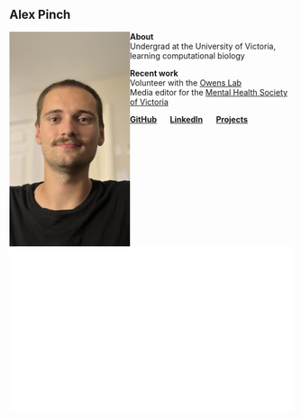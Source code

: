 ## Alex Pinch  
<img align="left" src="https://raw.githubusercontent.com/alexpinch/alexpinch.github.io/main/images/me_2.png" width=214/>  
  
**About**  
Undergrad at the University of Victoria, learning computational biology  
  
**Recent work**  
Volunteer with the [Owens Lab](https://owensgl.github.io/)   
Media editor for the [Mental Health Society of Victoria](https://www.mhsvictoria.org/)  
  
[**GitHub**](https://github.com/alexpinch)      [**LinkedIn**](https://www.linkedin.com/in/alexpinch/)      [**Projects**](https://alexpinch.github.io/projects)  
  
<img align="center" src="https://raw.githubusercontent.com/alexpinch/github-stats-transparent/output/generated/languages.svg"/>  
   
